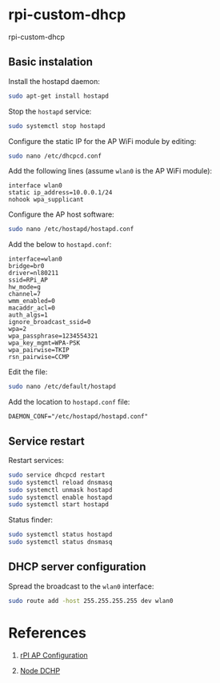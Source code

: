 # rpi-custom-dhcp
rpi-custom-dhcp


## Basic instalation

Install the hostapd daemon:
```sh
sudo apt-get install hostapd
```

Stop the ```hostapd``` service:
```sh
sudo systemctl stop hostapd
```

Configure the static IP for the AP WiFi module by editing:
```sh
sudo nano /etc/dhcpcd.conf
```

Add the following lines (assume ```wlan0``` is the AP WiFi module):
```
interface wlan0
static ip_address=10.0.0.1/24
nohook wpa_supplicant
```

Configure the AP host software:

```sh
sudo nano /etc/hostapd/hostapd.conf
```

Add the below to ```hostapd.conf```:
```
interface=wlan0
bridge=br0
driver=nl80211
ssid=RPi_AP
hw_mode=g
channel=7
wmm_enabled=0
macaddr_acl=0
auth_algs=1
ignore_broadcast_ssid=0
wpa=2
wpa_passphrase=1234554321
wpa_key_mgmt=WPA-PSK
wpa_pairwise=TKIP
rsn_pairwise=CCMP
```

Edit the file:
```sh
sudo nano /etc/default/hostapd
```

Add the location to ```hostapd.conf``` file:
```
DAEMON_CONF="/etc/hostapd/hostapd.conf"
```

## Service restart

Restart services:
```sh
sudo service dhcpcd restart
sudo systemctl reload dnsmasq
sudo systemctl unmask hostapd
sudo systemctl enable hostapd
sudo systemctl start hostapd
```

Status finder:
```sh
sudo systemctl status hostapd
sudo systemctl status dnsmasq
```

## DHCP server configuration
Spread the broadcast to the ```wlan0``` interface:
```sh
sudo route add -host 255.255.255.255 dev wlan0
```
# References
1. [rPI AP Configuration](https://github.com/raspberrypi/documentation/blob/master/configuration/wireless/access-point.md)

2. [Node DCHP](https://github.com/infusion/node-dhcp)